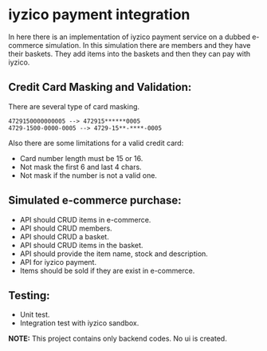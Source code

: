 # iyzico payment integration

In here there is an implementation of iyzico payment service on a dubbed e-commerce simulation. 
In this simulation there are members and they have their baskets. They add items into the baskets and then they can pay with iyzico.

## Credit Card Masking and Validation:
There are several type of card masking.
```
4729150000000005 --> 472915******0005
4729-1500-0000-0005 --> 4729-15**-****-0005
```

Also there are some limitations for a valid credit card:

* Card number length must be 15 or 16.
* Not mask the first 6 and last 4 chars.
* Not mask if the number is not a valid one.

## Simulated e-commerce purchase:
* API should CRUD items in e-commerce.
* API should CRUD members.
* API should CRUD a basket.
* API should CRUD items in the basket.
* API should provide the item name, stock and description.
* API for iyzico payment.
* Items should be sold if they are exist in e-commerce.

## Testing:
* Unit test.
* Integration test with iyzico sandbox.

**NOTE:** This project contains only backend codes. No ui is created.






